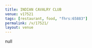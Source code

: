 ```yaml
---
title: INDIAN CAVALRY CLUB
venue: v17521
tags: [restaurant, food, "fhrs:65883"]
permalink: /v/17521/
layout: venue
---
```

null